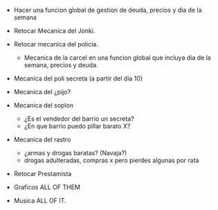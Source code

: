 - Hacer una funcion global de gestion de deuda, precios y dia de la semana

- Retocar Mecanica del Jonki.

- Retocar mecanica del policia.
    - Mecanica de la carcel en una funcion global que incluya dia de la semana, precios y deuda.

- Mecanica del poli secreta (a partir del dia 10)

- Mecanica del ¿pijo?

- Mecanica del soplon
    - ¿Es el vendedor del barrio un secreta?
    - ¿En que barrio puedo pillar barato X?

- Mecanica del rastro
    - ¿armas y drogas baratas? (Navaja?)
    - drogas adulteradas, compras x pero pierdes algunas por rata

- Retocar Prestamista

- Graficos
    ALL OF THEM

- Musica
    ALL OF IT.